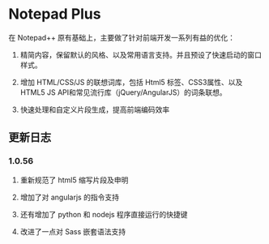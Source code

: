 # Notepad Plus

在 Notepad++ 原有基础上，主要做了针对前端开发一系列有益的优化：

1. 精简内容，保留默认的风格、以及常用语言支持。并且预设了快速启动的窗口样式。

2. 增加 HTML/CSS/JS 的联想词库，包括 Html5 标签、CSS3属性、以及HTML5 JS API和常见流行库（jQuery/AngularJS）的词条联想。

3. 快速处理和自定义片段生成，提高前端编码效率

## 更新日志

### 1.0.56
1. 重新规范了 html5 缩写片段及申明

2. 增加了对 angularjs 的指令支持
 
3. 还有增加了 python 和 nodejs 程序直接运行的快捷键

4. 改进了一点对 Sass 嵌套语法支持
